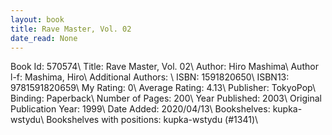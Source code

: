 ```yaml
---
layout: book
title: Rave Master, Vol. 02
date_read: None
---
```


Book Id: 570574\ 
Title: Rave Master, Vol. 02\ 
Author: Hiro Mashima\ 
Author l-f: Mashima, Hiro\ 
Additional Authors: \ 
ISBN: 1591820650\ 
ISBN13: 9781591820659\ 
My Rating: 0\ 
Average Rating: 4.13\ 
Publisher: TokyoPop\ 
Binding: Paperback\ 
Number of Pages: 200\ 
Year Published: 2003\ 
Original Publication Year: 1999\ 
Date Added: 2020/04/13\ 
Bookshelves: kupka-wstydu\ 
Bookshelves with positions: kupka-wstydu (#1341)\ 

